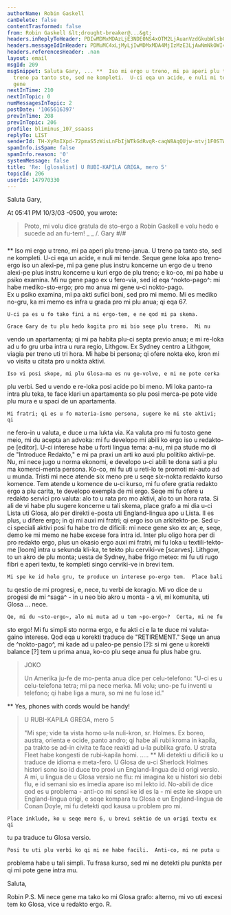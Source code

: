 ```yaml
---
authorName: Robin Gaskell
canDelete: false
contentTrasformed: false
from: Robin Gaskell &lt;drought-breaker@...&gt;
headers.inReplyToHeader: PDIwMDMxMDAzLjE3NDE0NS4xOTM2LjAuanVzdGkubWlsbGVyQGp1bm8uY29tPg==
headers.messageIdInHeader: PDMuMC4xLjMyLjIwMDMxMDA4MjIzMzE3LjAwNmNkOWI4QHBhY2lmaWMubmV0LmF1Pg==
headers.referencesHeader: .nan
layout: email
msgId: 209
msgSnippet: Saluta Gary, ... **  Iso mi ergo u treno, mi pa aperi plu treno-janua.  U
  treno pa tanto sto, sed ne kompleti.  U-ci eqa un acide, e nuli mi tende. Seque
  gene
nextInTime: 210
nextInTopic: 0
numMessagesInTopic: 2
postDate: '1065616397'
prevInTime: 208
prevInTopic: 206
profile: bliminus_107_ssaass
replyTo: LIST
senderId: TH-XyRnIXpd-72pmaS5zWisLnFbIjWTkGdRvqR-caqW8AqQUjw-mtvj1F0STWS4q_CvZucYqtbT5FLsk9ukCwMAuvUyYi6eiZAJi4-0nGeb1bxOqGQ
spamInfo.isSpam: false
spamInfo.reason: '0'
systemMessage: false
title: 'Re: [glosalist] U RUBI-KAPILA GREGA, mero 5'
topicId: 206
userId: 147970330
---
```


Saluta Gary,

At 05:41 PM 10/3/03 -0500, you wrote:
>Proto, mi volu dice gratula de sto-ergo a Robin Gaskell e volu hedo e
>sucede ad an fu-tem!
>_  _
>  /.   Gary
>#/\#
>###
>
>
**  Iso mi ergo u treno, mi pa aperi plu treno-janua.  U treno pa tanto
sto, sed ne kompleti.  U-ci eqa un acide, e nuli mi tende.
    Seque gene loka apo treno-ergo iso un alexi-pe, mi pa gene plus instru
koncerne un ergo de u treno alexi-pe plus instru koncerne u kuri ergo de
plu treno; e ko-co, mi pa habe u psiko examina.  Mi nu gene pago ex u
fero-via, sed id eqa ^nokto-pago^: mi habe mediko-sto-ergo; pro mo anua mi
gene u-ci nokto-pago.  
    Ex u psiko examina, mi pa akti sufici boni, sed pro mi memo.  Mi es
mediko no-gru, ka mi memo es infra u grada pro mi plu anua; qi eqa 67.

    U-ci pa es u fo tako fini a mi ergo-tem, e ne qod mi pa skema.

    Grace Gary de tu plu hedo kogita pro mi bio seqe plu treno.  Mi nu
vendo un apartamenta; qi mi pa habita plu-ci septa previo anua; e mi
re-loka ad u fo gru urba intra u rura regio, Lithgow.  Ex Sydney centro a
Lithgow, viagia per treno uti tri hora.  Mi habe bi persona; qi ofere nokta
eko, kron mi vo visita u citata pro u nokta aktivi.

    Iso vi posi skope, mi plu Glosa-ma es nu ge-volve, e mi ne pote cerka
plu verbi.  Sed u vendo e re-loka posi acide po bi meno.  Mi loka panto-ra
intra plu teka, te face klari un apartamenta so plu posi merca-pe pote vide
plu mura e u spaci de un apartamenta.

    Mi fratri; qi es u fo materia-ismo persona, sugere ke mi sto aktivi; qi
ne fero-in u valuta, e duce u ma lukta via.  Ka valuta pro mi fu tosto gene
meio, mi du acepta an advoka: mi fu developo mi abili ko ergo iso u
redakto-pe [editor].  U-ci interese habe u forti lingua tema: a-nu, mi pa
stude mo di de "Introduce Redakto," e mi pa praxi un arti ko auxi plu
politiko aktivi-pe.  Nu, mi nece jugo u norma ekonomi, e developo u-ci
abili te dona sati a plu ma komerci-menta persona.  Ko-co, mi fu uti u
reti-lo te promoti mi-auto ad u munda.
    Tristi mi nece atende six meno pre u seqe six-nokta redakto kurso
komence.  Tem atende u komence de u-ci kurso, mi fu ofere gratia redakto
ergo a plu carita, te developo exempla de mi ergo.  Seqe mi fu ofere u
redakto servici pro valuta: alo to u rata pro mo aktivi, alo to un hora
rata.  Si ali de vi habe plu sugere koncerne u tali skema, place grafo a mi
dia u-ci Lista uti Glosa, alo per direkti e-posta uti England-lingua apo u
Lista.
    Il es plus, u difere ergo; in qi mi auxi mi fratri; qi ergo iso un
arkitekto-pe.  Sed u-ci speciali aktivi posi fu habe tro de dificili: mi
nece gene sko ex an; e, seqe, demo ke mi memo ne habe excese fora intra id. 
    Inter plu oligo hora per di pro redakto ergo, plus un okasio ergo auxi
mi fratri, mi fu loka u textili-tekto-me [loom] intra u sekunda kli-ka, te
tekto plu cerviki-ve [scarves].  Lithgow, to un akro de plu monta; uesta de
Sydney, habe frigo meteo: mi fu uti rugo fibri e aperi textu, te kompleti
singo cerviki-ve in brevi tem.

    Mi spe ke id holo gru, te produce un interese po-ergo tem.  Place bali
tu qestio de mi progresi, e, nece, tu verbi de koragio.  Mi vo dice de u
progesi de mi ^saga^ - in u neo bio akro u monta - a vi, mi komunita, uti
Glosa ... nece.

    Qe, mi du ~sto-ergo~, alo mi muta ad u tem ~po-ergo~?  Certa, mi ne fu
sto ergo!  Mi fu simpli sto norma ergo, e fu akti ci e la te duce mi
valuta-gaino interese.  Qod eqa u korekti traduce de "RETIREMENT."  Seqe un
anua de ^nokto-pago^, mi kade ad u paleo-pe pensio [?]: si mi gene u
korekti balance [?] tem u prima anua, ko-co plu seqe anua fu plus habe gru.

>JOKO
>
>Un Amerika ju-fe de mo-penta anua dice per celu-telefono: "U-ci es u
>celu-telefona tetra; mi pa nece merka.  Mi volu; uno-pe fu inventi u
>telefono; qi habe liga a mura, so mi ne fu lose id."
>
**  Yes, phones with cords would be handy!

>U RUBI-KAPILA GREGA, mero 5
>
>"Mi spe; vide ta vista homo u-la nuli-kron, sr. Holmes.  Ex boreo,
>austra, orienta e ocide, panto andro; qi habe ali rubi kroma in kapila,
>pa trakto se ad-in civita te face reakti ad u-la publika grafo.  U strata
>Fleet habe kongesti de rubi-kapila homi. 
>   .....
**  Mi detekti u dificili ko u traduce de idioma e meta-fero.
    U Glosa de u-ci Sherlock Holmes histori sono iso id duce tro proxi un
England-lingua de id origi versio.
    A mi, u lingua de u Glosa versio ne flu: mi imagina ke u histori sio
debi flu, e id semani sio es imedia apare iso mi lekto id.
    No-abili de dice qod es u problema - anti-co mi sensi ke id es la - mi
este ke skope un England-lingua origi, e seqe kompara tu Glosa e un
England-lingua de Conan Doyle, mi fu detekti qod kausa u problem pro mi. 

    Place inklude, ko u seqe mero 6, u brevi sektio de un origi textu ex qi
tu pa traduce tu Glosa versio.

    Posi tu uti plu verbi ko qi mi ne habe facili.  Anti-co, mi ne puta u
problema habe u tali simpli.  Tu frasa kurso, sed mi ne detekti plu punkta
per qi mi pote gene intra mu. 

Saluta,

Robin
  P.S.  Mi nece gene ma tako ko mi Glosa grafo: alterno, mi vo uti excesi
tem ko Glosa, vice u redakto ergo.   R.




